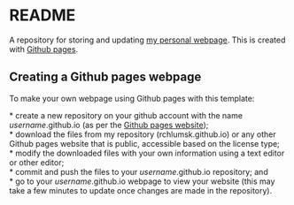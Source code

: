 README
================

A repository for storing and updating [my personal webpage](https://juhuyan.github.io). This is created with [Github pages](https://pages.github.com/).


## Creating a Github pages webpage

To make your own webpage using Github pages with this template:

\* create a new repository on your github account with the name *username*.github.io (as per the [Github pages website](https://pages.github.com/));  
\* download the files from my repository (rchlumsk.github.io) or any other Github pages website that is public, accessible based on the license type;  
\* modify the downloaded files with your own information using a text editor or other editor;  
\* commit and push the files to your *username*.github.io repository; and  
\* go to your *username*.github.io webpage to view your website (this may take a few minutes to update once changes are made in the repository).
